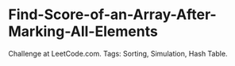 # Find-Score-of-an-Array-After-Marking-All-Elements
Challenge at LeetCode.com. Tags: Sorting, Simulation, Hash Table.
